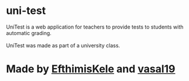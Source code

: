 # uni-test

UniTest is a web application for teachers to provide tests to students with automatic grading. <br /><br />
UniTest was made as part of a university class.

# Made by [EfthimisKele](https://github.com/EfthimisKele) and [vasal19](https://github.com/vasal19)
